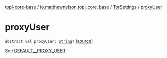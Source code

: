 [topl-core-base](../../index.md) / [io.matthewnelson.topl_core_base](../index.md) / [TorSettings](index.md) / [proxyUser](./proxy-user.md)

# proxyUser

`abstract val proxyUser: `[`String`](https://kotlinlang.org/api/latest/jvm/stdlib/kotlin/-string/index.html)`?` [(source)](https://github.com/05nelsonm/TorOnionProxyLibrary-Android/blob/master/topl-core-base/src/main/java/io/matthewnelson/topl_core_base/TorSettings.kt#L189)

See [DEFAULT__PROXY_USER](-d-e-f-a-u-l-t__-p-r-o-x-y_-u-s-e-r.md)

